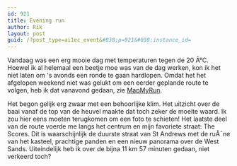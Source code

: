 ```yaml
---
id: 921
title: Evening run
author: Rik
layout: post
guid: /?post_type=ai1ec_event&#038;p=921&#038;instance_id=
---
```

Vandaag was een erg mooie dag met temperaturen tegen de 20 Â°C. Hoewel ik al helemaal een beetje moe was van de dag werken, kon ik het niet laten om 's avonds een ronde te gaan hardlopen. Omdat het het afgelopen weekend niet was gelukt om een eerder geplande route te volgen, heb ik dat vanavond gedaan, zie [MapMyRun][1].

Het begon gelijk erg zwaar met een behoorlijke klim. Het uitzicht over de baai vanaf de top van de heuvel maakte dat toch zeker de moeite waard. Ik zou hier eens moeten terugkomen om een foto te schieten! Het laatste deel van de route voerde me langs het centrum en mijn favoriete straat: The Scores. Dit is waarschijnlijk de duurste straat van St Andrews met de ruÃ¯ne van het kasteel, prachtige panden en een nieuw panorama over de West Sands. Uiteindelijk heb ik over de bijna 11 km 57 minuten gedaan, niet verkeerd toch?

 [1]: http://www.mapmyrun.com/routes/view/422292912
